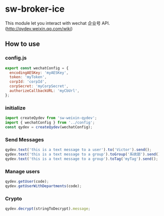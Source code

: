 # sw-broker-ice
This module let you interact with wechat 企业号 API. (http://qydev.weixin.qq.com/wiki)
## How to use
### config.js
```javascript
export const wechatConfig = {
  encodingAESKey: 'myAESKey',
  token: 'myToken',
  corpId: 'corpId',
  corpSecret: 'myCorpSecret',
  authorizeCallbackURL: 'myCbUrl',
};
```
### initialize
```javascript
import createQydev from 'sw-weixin-qydev';
import { wechatConfig } from '../config';
const qydev = createQydev(wechatConfig);
```
### Send Messages
```javascript
qydev.text('this is a text message to a user').to('Victor').send();
qydev.text('this is a text message to a group').toGroup('系统部').send();
qydev.text('this is a text message to a group').toTag('myTag').send();
```
### Manage users
```javascript
qydev.getUser(code);
qydev.getUserWithDepartments(code);
```
### Crypto
```javascript
qydev.decrypt(stringToDecrypt).message;
```
